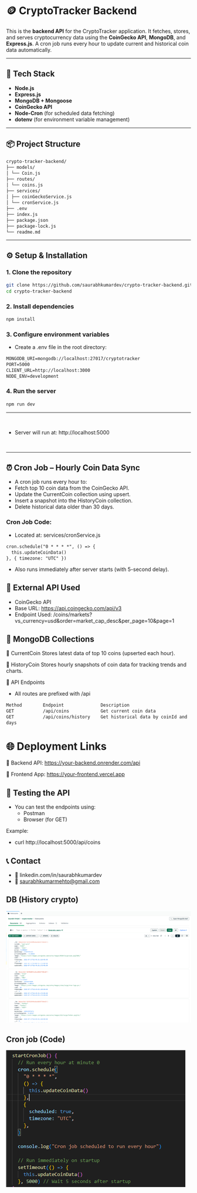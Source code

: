 # 🪙 CryptoTracker Backend

This is the **backend API** for the CryptoTracker application. It fetches, stores, and serves cryptocurrency data using the **CoinGecko API**, **MongoDB**, and **Express.js**. A cron job runs every hour to update current and historical coin data automatically.

---

## 🚀 Tech Stack

- **Node.js**
- **Express.js**
- **MongoDB + Mongoose**
- **CoinGecko API**
- **Node-Cron** (for scheduled data fetching)
- **dotenv** (for environment variable management)

---

## 📦 Project Structure

```
crypto-tracker-backend/
├── models/
│ └── Coin.js
├── routes/
│ └── coins.js
├── services/
│ ├── coinGeckoService.js
│ └── cronService.js
├── .env
├── index.js
├── package.json
├── package-lock.js
└── readme.md
```

---

## ⚙️ Setup & Installation

### 1. Clone the repository

```bash
git clone https://github.com/saurabhkumardev/crypto-tracker-backend.git
cd crypto-tracker-backend
```

### 2. Install dependencies

```bash
npm install
```

### 3. Configure environment variables

- Create a .env file in the root directory:

```env
MONGODB_URI=mongodb://localhost:27017/cryptotracker
PORT=5000
CLIENT_URL=http://localhost:3000
NODE_ENV=development
```

### 4. Run the server

```bash
npm run dev
```

---
<br />

- Server will run at: http://localhost:5000

<br />

---

## ⏰ Cron Job – Hourly Coin Data Sync

- A cron job runs every hour to:
- Fetch top 10 coin data from the CoinGecko API.
- Update the CurrentCoin collection using upsert.
- Insert a snapshot into the HistoryCoin collection.
- Delete historical data older than 30 days.


### Cron Job Code:

- Located at: services/cronService.js

```
cron.schedule("0 * * * *", () => {
  this.updateCoinData()
}, { timezone: "UTC" })
```

- Also runs immediately after server starts (with 5-second delay).

## 📡 External API Used
- CoinGecko API
- Base URL: https://api.coingecko.com/api/v3
- Endpoint Used: /coins/markets?vs_currency=usd&order=market_cap_desc&per_page=10&page=1


## 📁 MongoDB Collections
🔸 CurrentCoin
Stores latest data of top 10 coins (upserted each hour).

🔸 HistoryCoin
Stores hourly snapshots of coin data for tracking trends and charts.

🔌 API Endpoints
- All routes are prefixed with /api

```
Method	      Endpoint	            Description
GET	          /api/coins	        Get current coin data
GET	          /api/coins/history	Get historical data by coinId and days
```

# 🌐 Deployment Links
🔗 Backend API: https://your-backend.onrender.com/api

🔗 Frontend App: https://your-frontend.vercel.app

## 🧪 Testing the API

- You can test the endpoints using:
  - Postman
  - Browser (for GET)


Example:
 - curl http://localhost:5000/api/coins



## 📞 Contact

- 💼 linkedin.com/in/saurabhkumardev
- 📧 saurabhkumarmehto@gmail.com


## DB (History crypto)
![App Screenshot](./public/mongo.png)

## Cron job (Code)
![App Screenshot](./public/cron%20job.png)